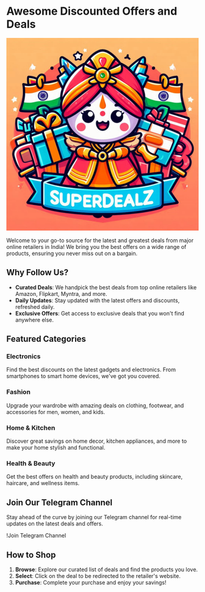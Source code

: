 # Awesome Discounted Offers and Deals
 
![logo](https://raw.githubusercontent.com/superDealz/superDealz.github.io/refs/heads/master/Logo.png)
 
Welcome to your go-to source for the latest and greatest deals from major online retailers in India! We bring you the best offers on a wide range of products, ensuring you never miss out on a bargain.

## Why Follow Us?

- **Curated Deals**: We handpick the best deals from top online retailers like Amazon, Flipkart, Myntra, and more.
- **Daily Updates**: Stay updated with the latest offers and discounts, refreshed daily.
- **Exclusive Offers**: Get access to exclusive deals that you won't find anywhere else.

## Featured Categories

### Electronics
Find the best discounts on the latest gadgets and electronics. From smartphones to smart home devices, we've got you covered.

### Fashion
Upgrade your wardrobe with amazing deals on clothing, footwear, and accessories for men, women, and kids.

### Home & Kitchen
Discover great savings on home decor, kitchen appliances, and more to make your home stylish and functional.

### Health & Beauty
Get the best offers on health and beauty products, including skincare, haircare, and wellness items.

## Join Our Telegram Channel

Stay ahead of the curve by joining our Telegram channel for real-time updates on the latest deals and offers.

!Join Telegram Channel <!-- Add your Telegram channel link here -->

## How to Shop

1. **Browse**: Explore our curated list of deals and find the products you love.
2. **Select**: Click on the deal to be redirected to the retailer's website.
3. **Purchase**: Complete your purchase and enjoy your savings!
